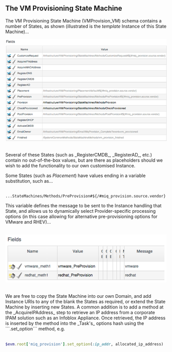 ## The VM Provisioning State Machine

The VM Provisioning State Machine (VMProvision\_VM) schema contains a number of States, as shown (illustrated is the _template_ Instance of this State Machine)...
<br>

![screenshot](images/screenshot11.png)

<br>
Several of these States (such as _RegisterCMDB_, _RegisterAD_, etc.) contain no out-of-the-box values, but are there as placeholders should we wish to add the functionality to our own customised Instance.

Some States (such as _Placement_) have values ending in a variable substitution, such as...

```
	...StateMachines/Methods/PreProvision#${/#miq_provision.source.vendor}
```

This variable defines the message to be sent to the Instance handling that State, and allows us to dynamically select Provider-specific processing options (in this case allowing for alternative pre-provisioning options for VMware and RHEV)...
<br> <br>

![screenshot](images/screenshot20.png)

<br>
We are free to copy the State Machine into our own Domain, and add Instance URIs to any of the blank the States as required, or extend the State Machine by inserting new States. A common addition is to add a method at the _AcquireIPAddress_ step to retrieve an IP address from a corporate IPAM solution such as an Infoblox Appliance. Once retrieved, the IP address is inserted by the method into the _Task's_ options hash using the ```.set_option``` method, e.g.
<br> <br>

```ruby
$evm.root['miq_provision'].set_option(:ip_addr, allocated_ip_address)
```
